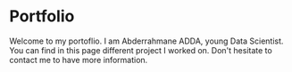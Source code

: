 # Portfolio
Welcome to my portoflio. I am Abderrahmane ADDA, young Data Scientist. You can find in this page different project I worked on.
Don't hesitate to contact me to have more information.
